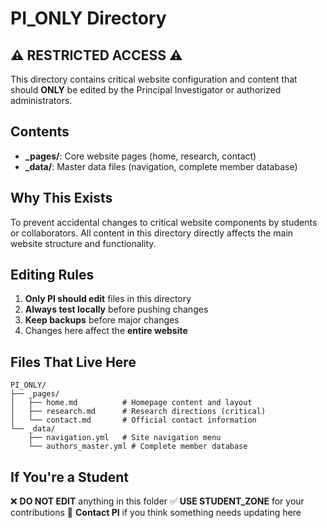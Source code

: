 # PI_ONLY Directory

## ⚠️ RESTRICTED ACCESS ⚠️

This directory contains critical website configuration and content that should **ONLY** be edited by the Principal Investigator or authorized administrators.

## Contents

- **_pages/**: Core website pages (home, research, contact)
- **_data/**: Master data files (navigation, complete member database)

## Why This Exists

To prevent accidental changes to critical website components by students or collaborators. All content in this directory directly affects the main website structure and functionality.

## Editing Rules

1. **Only PI should edit** files in this directory
2. **Always test locally** before pushing changes
3. **Keep backups** before major changes
4. Changes here affect the **entire website**

## Files That Live Here

```
PI_ONLY/
├── _pages/
│   ├── home.md          # Homepage content and layout
│   ├── research.md      # Research directions (critical)
│   └── contact.md       # Official contact information
└── _data/
    ├── navigation.yml   # Site navigation menu
    └── authors_master.yml # Complete member database
```

## If You're a Student

❌ **DO NOT EDIT** anything in this folder
✅ **USE STUDENT_ZONE** for your contributions
📧 **Contact PI** if you think something needs updating here